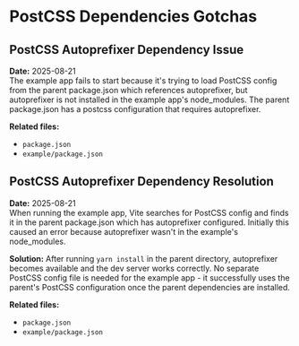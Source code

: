 # PostCSS Dependencies Gotchas

## PostCSS Autoprefixer Dependency Issue

**Date:** 2025-08-21  
The example app fails to start because it's trying to load PostCSS config from the parent package.json which references autoprefixer, but autoprefixer is not installed in the example app's node_modules. The parent package.json has a postcss configuration that requires autoprefixer.

**Related files:**

- `package.json`
- `example/package.json`

## PostCSS Autoprefixer Dependency Resolution

**Date:** 2025-08-21  
When running the example app, Vite searches for PostCSS config and finds it in the parent package.json which has autoprefixer configured. Initially this caused an error because autoprefixer wasn't in the example's node_modules.

**Solution:** After running `yarn install` in the parent directory, autoprefixer becomes available and the dev server works correctly. No separate PostCSS config file is needed for the example app - it successfully uses the parent's PostCSS configuration once the parent dependencies are installed.

**Related files:**

- `package.json`
- `example/package.json`
